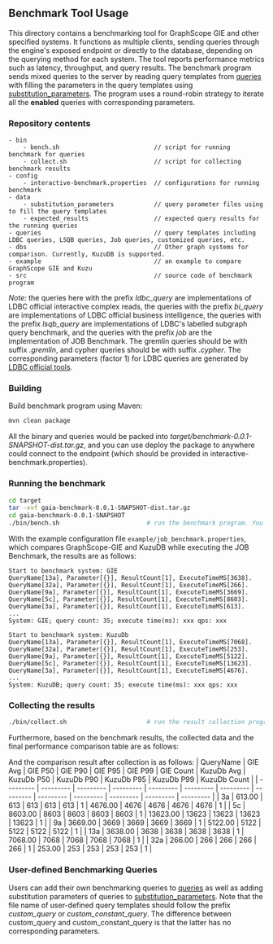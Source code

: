 ## Benchmark Tool Usage

This directory contains a benchmarking tool for GraphScope GIE and other specified systems. It functions as multiple clients, sending queries through the engine's exposed endpoint or directly to the database, depending on the querying method for each system. The tool reports performance metrics such as latency, throughput, and query results.
The benchmark program sends mixed queries to the server by reading query templates from [queries](queries) with filling the parameters in the query templates using [substitution_parameters](data/substitution_parameters). 
The program uses a round-robin strategy to iterate all the **enabled** queries with corresponding parameters.

### Repository contents
```
- bin
    - bench.sh                          // script for running benchmark for queries
    - collect.sh                        // script for collecting benchmark results
- config                                
    - interactive-benchmark.properties  // configurations for running benchmark
- data
    - substitution_parameters           // query parameter files using to fill the query templates
    - expected_results                  // expected query results for the running queries 
- queries                               // query templates including LDBC queries, LSQB queries, Job queries, customized queries, etc.
- dbs                                   // Other graph systems for comparison. Currently, KuzuDB is supported.
- example                               // an example to compare GraphScope GIE and Kuzu
- src                                   // source code of benchmark program
```
_Note:_ the queries here with the prefix _ldbc_query_ are implementations of LDBC official interactive complex reads,
the queries with the prefix _bi_query_ are implementations of LDBC official business intelligence,
the queries with the prefix _lsqb_query_ are implementations of LDBC's labelled subgraph query benchmark,
and the queries with the prefix _job_ are the implementation of JOB Benchmark.
The gremlin queries should be with suffix _.gremlin_, and cypher queries should be with suffix _.cypher_.
The corresponding parameters (factor 1) for LDBC queries are generated by [LDBC official tools](http://github.com/ldbc/ldbc_snb_datagen).

### Building

Build benchmark program using Maven:
```bash
mvn clean package
```
All the binary and queries would be packed into _target/benchmark-0.0.1-SNAPSHOT-dist.tar.gz_, 
and you can use deploy the package to anywhere could connect to the endpoint (which should be provided in interactive-benchmark.properties). 

### Running the benchmark

```bash
cd target
tar -xvf gaia-benchmark-0.0.1-SNAPSHOT-dist.tar.gz
cd gaia-benchmark-0.0.1-SNAPSHOT
./bin/bench.sh                        # run the benchmark program. You can also modify running configurations in config/interactive-benchmark.properties
```
With the example configuration file ``example/job_benchmark.properties``, which compares GraphScope-GIE and KuzuDB while executing the JOB Benchmark, the results are as follows:
```
Start to benchmark system: GIE
QueryName[13a], Parameter[{}], ResultCount[1], ExecuteTimeMS[3638].
QueryName[32a], Parameter[{}], ResultCount[1], ExecuteTimeMS[266].
QueryName[9a], Parameter[{}], ResultCount[1], ExecuteTimeMS[3669].
QueryName[5c], Parameter[{}], ResultCount[1], ExecuteTimeMS[8603].
QueryName[3a], Parameter[{}], ResultCount[1], ExecuteTimeMS[613].
...
System: GIE; query count: 35; execute time(ms): xxx qps: xxx

Start to benchmark system: KuzuDb
QueryName[13a], Parameter[{}], ResultCount[1], ExecuteTimeMS[7068].
QueryName[32a], Parameter[{}], ResultCount[1], ExecuteTimeMS[253].
QueryName[9a], Parameter[{}], ResultCount[1], ExecuteTimeMS[5122].
QueryName[5c], Parameter[{}], ResultCount[1], ExecuteTimeMS[13623].
QueryName[3a], Parameter[{}], ResultCount[1], ExecuteTimeMS[4676].
...
System: KuzuDB; query count: 35; execute time(ms): xxx qps: xxx
```

### Collecting the results

```bash
./bin/collect.sh                      # run the result collection program to collect the results and generate a performance comparison table
```
Furthermore, based on the benchmark results, the collected data and the final performance comparison table are as follows:

And the comparison result after collection is as follows:
| QueryName | GIE Avg | GIE P50 | GIE P90 | GIE P95 | GIE P99 | GIE Count | KuzuDb Avg | KuzuDb P50 | KuzuDb P90 | KuzuDb P95 | KuzuDb P99 | KuzuDb Count |
| --------- | --------- | --------- | --------- | --------- | --------- | --------- | --------- | --------- | --------- | --------- | --------- | --------- |
| 3a | 613.00 | 613 | 613 | 613 | 613 | 1  | 4676.00 | 4676 | 4676 | 4676 | 4676 | 1  |
| 5c | 8603.00 | 8603 | 8603 | 8603 | 8603 | 1  | 13623.00 | 13623 | 13623 | 13623 | 13623 | 1  |
| 9a | 3669.00 | 3669 | 3669 | 3669 | 3669 | 1  | 5122.00 | 5122 | 5122 | 5122 | 5122 | 1  |
| 13a | 3638.00 | 3638 | 3638 | 3638 | 3638 | 1  | 7068.00 | 7068 | 7068 | 7068 | 7068 | 1  |
| 32a | 266.00 | 266 | 266 | 266 | 266 | 1  | 253.00 | 253 | 253 | 253 | 253 | 1  |

### User-defined Benchmarking Queries
Users can add their own benchmarking queries to [queries](queries) as well as adding substitution parameters of queries to [substitution_parameters](data/substitution_parameters). 
Note that the file name of user-defined query templates should follow the prefix _custom_query_ or _custom_constant_query_. The difference between custom_query and custom_constant_query is that the latter has no corresponding parameters.
